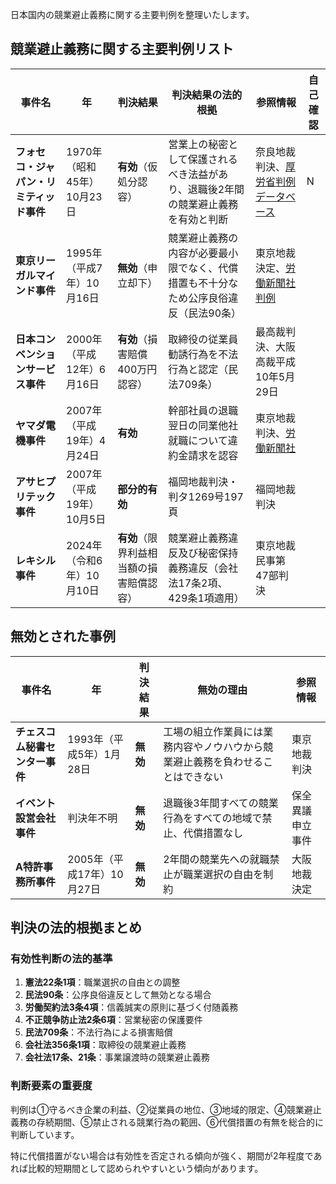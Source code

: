 日本国内の競業避止義務に関する主要判例を整理いたします。

## 競業避止義務に関する主要判例リスト

| 事件名                    | 年                  | 判決結果                   | 判決結果の法的根拠                                   | 参照情報                                                                                                                   | 自己確認 |
| ---------------------- | ------------------ | ---------------------- | ------------------------------------------- | ---------------------------------------------------------------------------------------------------------------------- | ---- |
| **フォセコ・ジャパン・リミティッド事件** | 1970年（昭和45年）10月23日 | **有効**（仮処分認容）          | 営業上の秘密として保護されるべき法益があり、退職後2年間の競業避止義務を有効と判断   | 奈良地裁判決、[厚労省判例データベース](https://www.check-roudou.mhlw.go.jp/hanrei/kyougyou/kyougyou.html)                                | N    |
| **東京リーガルマインド事件**       | 1995年（平成7年）10月16日  | **無効**（申立却下）           | 競業避止義務の内容が必要最小限でなく、代償措置も不十分なため公序良俗違反（民法90条） | 東京地裁決定、[労働新聞社判例](https://www.rodo.co.jp/precedent/102564/)                                                             |      |
| **日本コンベンションサービス事件**    | 2000年（平成12年）6月16日  | **有効**（損害賠償400万円認容）    | 取締役の従業員勧誘行為を不法行為と認定（民法709条）                 | 最高裁判決、大阪高裁平成10年5月29日                                                                                                   |      |
| **ヤマダ電機事件**            | 2007年（平成19年）4月24日  | **有効**                 | 幹部社員の退職翌日の同業他社就職について違約金請求を認容                | 東京地裁判決、[労働新聞社](https://www.rodo.co.jp/precedent/precedent_tag/%E7%AB%B6%E6%A5%AD%E9%81%BF%E6%AD%A2%E7%BE%A9%E5%8B%99/) |      |
| **アサヒプリテック事件**         | 2007年（平成19年）10月5日  | **部分的有効**              | 福岡地裁判決・判タ1269号197頁                          | 福岡地裁判決                                                                                                                 |      |
| **レキシル事件**             | 2024年（令和6年）10月10日  | **有効**（限界利益相当額の損害賠償認容） | 競業避止義務違反及び秘密保持義務違反（会社法17条2項、429条1項適用）       | 東京地裁民事第47部判決                                                                                                           |      |

## 無効とされた事例

|事件名|年|判決結果|無効の理由|参照情報|
|---|---|---|---|---|
|**チェスコム秘書センター事件**|1993年（平成5年）1月28日|**無効**|工場の組立作業員には業務内容やノウハウから競業避止義務を負わせることはできない|東京地裁判決|
|**イベント設営会社事件**|判決年不明|**無効**|退職後3年間すべての競業行為をすべての地域で禁止、代償措置なし|保全異議申立事件|
|**A特許事務所事件**|2005年（平成17年）10月27日|**無効**|2年間の競業先への就職禁止が職業選択の自由を制約|大阪地裁決定|

## 判決の法的根拠まとめ

### 有効性判断の法的基準

1. **憲法22条1項**：職業選択の自由との調整
2. **民法90条**：公序良俗違反として無効となる場合
3. **労働契約法3条4項**：信義誠実の原則に基づく付随義務
4. **不正競争防止法2条6項**：営業秘密の保護要件
5. **民法709条**：不法行為による損害賠償
6. **会社法356条1項**：取締役の競業避止義務
7. **会社法17条、21条**：事業譲渡時の競業避止義務

### 判断要素の重要度

判例は①守るべき企業の利益、②従業員の地位、③地域的限定、④競業避止義務の存続期間、⑤禁止される競業行為の範囲、⑥代償措置の有無を総合的に判断しています。

特に代償措置がない場合は有効性を否定される傾向が強く、期間が2年程度であれば比較的短期間として認められやすいという傾向があります。